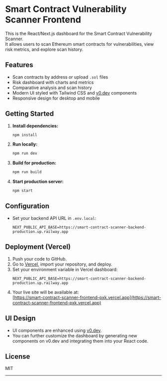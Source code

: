 # Smart Contract Vulnerability Scanner Frontend

This is the React/Next.js dashboard for the Smart Contract Vulnerability Scanner.  
It allows users to scan Ethereum smart contracts for vulnerabilities, view risk metrics, and explore scan history.

## Features

- Scan contracts by address or upload `.sol` files
- Risk dashboard with charts and metrics
- Comparative analysis and scan history
- Modern UI styled with Tailwind CSS and [v0.dev](https://v0.dev) components
- Responsive design for desktop and mobile

## Getting Started

1. **Install dependencies:**
   ```sh
   npm install
   ```

2. **Run locally:**
   ```sh
   npm run dev
   ```

3. **Build for production:**
   ```sh
   npm run build
   ```

4. **Start production server:**
   ```sh
   npm start
   ```

## Configuration

- Set your backend API URL in `.env.local`:
  ```
  NEXT_PUBLIC_API_BASE=https://smart-contract-scanner-backend-production.up.railway.app
  ```

## Deployment (Vercel)

1. Push your code to GitHub.
2. Go to [Vercel](https://vercel.com/), import your repository, and deploy.
3. Set your environment variable in Vercel dashboard:
   ```
   NEXT_PUBLIC_API_BASE=https://smart-contract-scanner-backend-production.up.railway.app
   ```
4. Your live site will be available at:  
   [https://smart-contract-scanner-frontend-pxk.vercel.app](https://smart-contract-scanner-frontend-pxk.vercel.app)

## UI Design

- UI components are enhanced using [v0.dev](https://v0.dev).
- You can further customize the dashboard by generating new components on v0.dev and integrating them into your React code.

## License

MIT

---
